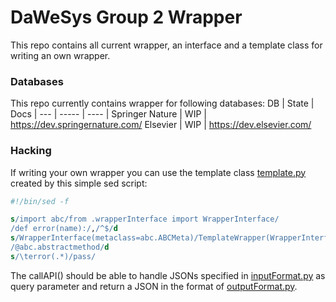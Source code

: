 # DaWeSys Group 2 Wrapper
This repo contains all current wrapper, an interface and a template class for writing an own wrapper.

### Databases
This repo currently contains wrapper for following databases:
DB  | State | Docs |
--- | ----- | ---- |
Springer Nature | WIP | <https://dev.springernature.com/>
Elsevier | WIP | <https://dev.elsevier.com/>

### Hacking
If writing your own wrapper you can use the template class [template.py](template.py) created by this simple sed script:
```sed
#!/bin/sed -f

s/import abc/from .wrapperInterface import WrapperInterface/
/def error(name):/,/^$/d
s/WrapperInterface(metaclass=abc.ABCMeta)/TemplateWrapper(WrapperInterface)/
/@abc.abstractmethod/d
s/\terror(.*)/pass/
```

The callAPI() should be able to handle JSONs specified in [inputFormat.py](inputFormat.py) as query parameter and return a JSON in the format of [outputFormat.py](outputFormat.py).

